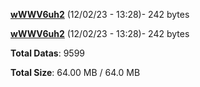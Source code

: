 [**wWWV6uh2**](/data/wWWV6uh2.txt) (12/02/23 - 13:28)- 242 bytes

[**wWWV6uh2**](/data/wWWV6uh2.txt) (12/02/23 - 13:28)- 242 bytes

**Total Datas**: 9599

**Total Size**: 64.00 MB / 64.0 MB